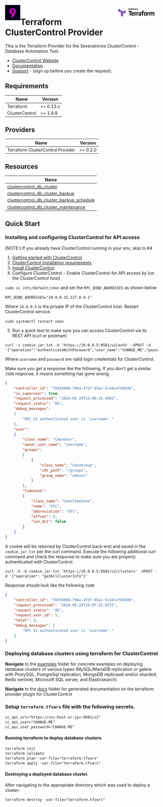 <!-- markdownlint-disable first-line-h1 no-inline-html -->
<a href="https://terraform.io">
  <picture>
    <source media="(prefers-color-scheme: dark)" srcset="logos/hashicorp/terraform_logo_dark.svg">
    <source media="(prefers-color-scheme: light)" srcset="logos/hashicorp/terraform_logo_light.svg">
    <img src="logos/hashicorp/terraform_logo_light.svg" alt="Terraform logo" title="Terraform" align="right" height="50">
  </picture>
</a>

<a href="https://severalnines.com">
  <picture>
    <source media="(prefers-color-scheme: dark)" srcset="logos/severalnines/severalnies.png">
    <source media="(prefers-color-scheme: light)" srcset="logos/severalnines/severalnies.png">
    <img src="logos/severalnines/severalnies.png" alt="Terraform logo" title="Terraform" align="left" height="50">
  </picture>
</a>

# Terraform ClusterControl Provider

This is the Terraform Provider for the Severalnines ClusterControl - Database Automation Tool.

- [ClusterControl Website](https://severalnines.com/clustercontrol/)
- [Documentation](https://docs.severalnines.com/docs/clustercontrol/)
- [Support](https://support.severalnines.com/hc/en-us/requests/new) -  (sign up before you create the request).

## Requirements

| Name | Version   |
|------|-----------|
| <a name="requirement_terraform"></a> Terraform | >= 0.13.x |
| <a name="requirement_cc"></a> ClusterControl | >= 1.9.8  |


## Providers

| Name | Version  |
|------|----------|
| <a name="requirement_teraform_cc"></a> Terraform ClusterControl Provider | >= 0.2.0 |

## Resources

| Name                                                                                                                                                                     |
|--------------------------------------------------------------------------------------------------------------------------------------------------------------------------|
| [clustercontrol_db_cluster](https://github.com/severalnines/terraform-provider-clustercontrol/blob/main/docs/resources/db_cluster.md#clustercontrol_db_cluster-resource) |
| [clustercontrol_db_cluster_backup](https://github.com/severalnines/terraform-provider-clustercontrol/blob/main/docs/resources/db_cluster_backup.md#clustercontrol_db_cluster_backup-resource)|                                                                                                                                                                                    |
| [clustercontrol_db_cluster_backup_schedule](https://github.com/severalnines/terraform-provider-clustercontrol/blob/main/docs/resources/db_cluster_backup_schedule.md#clustercontrol_db_cluster_backup_schedule-resource) |
| [clustercontrol_db_cluster_maintenance](https://github.com/severalnines/terraform-provider-clustercontrol/blob/main/docs/resources/db_cluster_maintenance.md#clustercontrol_db_cluster_maintenance-resource)|


## Quick Start
### Installing and configuring ClusterControl for API access
[NOTE:] If you already have ClusterControl running in your env, skip to #4
1. [Getting started with ClusterControl](https://docs.severalnines.com/docs/clustercontrol/getting-started/)
2. [ClusterControl installation requirements](https://docs.severalnines.com/docs/clustercontrol/getting-started/)
3. [Install ClusterControl](https://docs.severalnines.com/docs/clustercontrol/installation/automatic-installation/)
4. Configure ClusterControl - Enable ClusterControl for API access by (on the ClusterControl host)

``sudo vi /etc/default/cmon`` and set the ``RPC_BIND_ADDRESSES`` as shown below

``RPC_BIND_ADDRESSES="10.0.0.15,127.0.0.1"``

Where ``10.0.0.5`` is the private IP of the ClusterControl host. Restart ClusterControl service.

``sudo systemctl restart cmon``

5. Run a quick test to make sure you can access ClusterControl via its REST API (curl or postman)

```shell
curl -c cookie.jar.txt -k 'https://10.0.0.5:9501/v2/auth' -XPOST -d '{"operation":"authenticateWithPassword","user_name":"CHANGE_ME","password":"CHANGE_ME"}'
```

Where ``username`` and ``password`` are valid login credentials for ClusterControl.

Make sure you get a response like the following. If you don't get a similar `JSON` response, it means something has gone wrong.

```json
{
    "controller_id": "76936896-794a-4f5f-95ac-5c44cefb6830",
    "is_superuser": true,
    "request_processed": "2024-05-24T15:00:35.400Z",
    "request_status": "Ok",
    "debug_messages": 
    [
        "RPC V2 authenticated user is 'username'."
    ],
    "user": 
    {
        "class_name": "CmonUser",
        "owner_user_name": "username",
        "groups": 
        [
            {
                "class_name": "CmonGroup",
                "cdt_path": "/groups",
                "group_name": "admins"
            }
        ],
        "timezone": 
        {
            "class_name": "CmonTimeZone",
            "name": "UTC",
            "abbreviation": "UTC",
            "offset": 0,
            "use_dst": false
        }
    }
}
```

A cookie will be returned by ClusterControl back-end and saved in the `cookie.jar.txt` per the curl command.
Execute the following additional curl command and check the response to make sure you are properly authenticated with ClusterControl.

```shell
curl -k -b cookie.jar.txt 'https://10.0.0.5:9501/v2/clusters' -XPOST -d '{"operation": "getAllClusterInfo"}'
```
Response should look like the following `JSON`:
```json
{
    "controller_id": "76936896-794a-4f5f-95ac-5c44cefb6830",
    "request_processed": "2024-05-24T15:07:25.837Z",
    "request_status": "Ok",
    "request_user_id": 5,
    "total": 0,
    "debug_messages": [
        "RPC V2 authenticated user is 'username'."
    ]
}
```

### Deploying database clusters using terraform for ClusterControl

**Navigate** to the [examples](./examples/README.md) folder 
for concrete examples on deploying database clusters of various types (MySQL/MariaDB replication or galera with ProxySQL, 
PostgreSql replication, MongoDB replicaset and/or sharded, Redis sentinel, Microsoft SQL server, and Elasticsearch)

**Navigate** to the [docs](./docs/index.md) folder for generated documentation on the terraform provider plugin for ClusterControl

### Setup ``terraform.tfvars`` file with the following secrets.


```editor
cc_api_url="https://<cc-host-or-ip>:9501/v2"
cc_api_user="CHANGE-ME"
cc_api_user_password="CHANGE-ME"
```

#### Running terraform to deploy database clusters

```shell
terraform init
terraform validate
terraform plan -var-file="terraform.tfvars"
terraform apply -var-file="terraform.tfvars"
```

#### Destroying a deployed database cluster.

After navigating to the appropriate directory which was used to deploy a cluster:

```shell
terraform destroy -var-file="terraform.tfvars"
```

